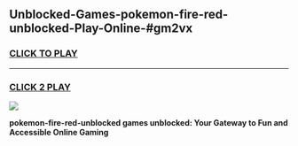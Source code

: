 
## Unblocked-Games-pokemon-fire-red-unblocked-Play-Online-#gm2vx
<h3>
<a href="https://premium.freeplayer.one?title=pokemon-fire-red-unblocked&ref=27F">CLICK TO PLAY</a></h3>
<hr>

<h3>
<a href="https://premium.freeplayer.one?title=pokemon-fire-red-unblocked&ref=27F">CLICK 2 PLAY</a>
  
</h3>

<a href="https://premium.freeplayer.one?title=pokemon-fire-red-unblocked&ref=27F"><img src="https://clearcache.store/games.png"></a>


**pokemon-fire-red-unblocked games unblocked: Your Gateway to Fun and Accessible Online Gaming**
